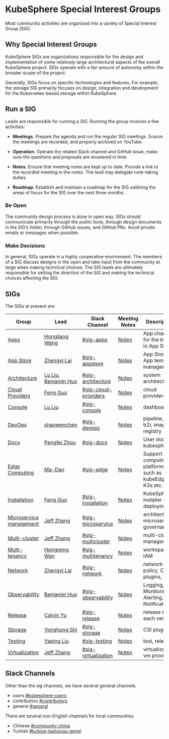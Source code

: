 # KubeSphere Special Interest Groups

Most community activities are organized into a variety of Special Interest Group (SIG).

## Why Special Interest Groups

KubeSphere SIGs are organizations responsible for the design and implementation of some relatively large architectural aspects of the overall KubeSphere project. SIGs operate with a fair amount of autonomy within the broader scope of the project.

Generally, SIGs focus on specific technologies and features. For example, the storage SIG primarily focuses on design, integration and development for the Kubernetes-based storage within KubeSphere.

## Run a SIG

Leads are responsible for running a SIG. Running the group involves a few activities:

- **Meetings**. Prepare the agenda and run the regular SIG meetings. Ensure the meetings are recorded, and properly archived on YouTube.

- **Operation**. Operate the related Slack channel and GitHub issue, make sure the questions and proposals are answered in time.

- **Notes**. Ensure that meeting notes are kept up to date. Provide a link to the recorded meeting in the notes. The lead may delegate note-taking duties.

- **Roadmap**. Establish and maintain a roadmap for the SIG outlining the areas of focus for the SIG over the next three months.

### Be Open

The community design process is done in open way. SIGs should communicate primarily through the public tools, through design documents in the SIG’s folder, through GitHub issues, and GitHub PRs. Avoid private emails or messages when possible.

### Make Decisions

In general, SIGs operate in a highly cooperative environment. The members of a SIG discuss designs in the open and take input from the community at large when making technical choices. The SIG leads are ultimately responsible for setting the direction of the SIG and making the technical choices affecting the SIG.

## SIGs

The SIGs at present are:

| Group | Lead |  Slack Channel | Meeting Notes | Description |
|-------|-------------|-------|--------------|--------------------|
| [Apps](./sig-apps/) | [Hongliang Wang](https://github.com/hlwanghl) | [#sig-apps](https://kubesphere.slack.com/messages/sig-apps) | [Notes](https://docs.google.com/document/d/1nRAK2U9flkz-8z7bT2-T_0VneW3w1fx1fJtB5Bu3JyU/) | App charts for the built-in App Store |
| [App Store](./sig-appstore) | [Zhengyi Lai](https://github.com/zheng1) | [#sig-appstore](https://kubesphere.slack.com/messages/sig-appstore) | [Notes](https://docs.google.com/document/d/1FYxeQOiwN3jL6EPeIA71iB3gXZfNf-PhSufVaywFbxI/) | App Store, App template management |
| [Architecture](./sig-architecture) | [Lu Liu](https://github.com/leoendless), [Benjamin Huo](https://github.com/benjaminhuo) | [#sig-architecture](https://kubesphere.slack.com/messages/sig-architecture) | [Notes](https://docs.google.com/document/d/1lqL0c6SpxLxRbwVk870-9HDeGIwVodSRJV-Uh4hPemQ/) | system architecture |
| [Cloud Providers](./sig-cloud-providers) | [Feng Guo](https://github.com/pixiake) | [#sig-cloud-providers](https://kubesphere.slack.com/messages/sig-cloud-providers) | [Notes](https://docs.google.com/document/d/1rqVRignBoP3OtTvAwYh8D-t3AlYWKptggB-ny6YIo0k/) | cloud providers |
| [Console](./sig-console) | [Lu Liu](https://github.com/leoendless) | [#sig-console](https://kubesphere.slack.com/messages/sig-console) | [Notes](https://docs.google.com/document/d/1a2RHltQm3armW4Jf7m1aYFTjdvlqiuW5hW2-KBeLqi0/) | dashboard |
| [DevOps](./sig-devops) | [shaowenchen](https://github.com/shaowenchen) | [#sig-devops](https://kubesphere.slack.com/messages/sig-devops) | [Notes](https://docs.google.com/document/d/1ZORl7ZhRlZxKXFle2LGPRJqXzlr6EDhu2A7qzjybfro/) | pipeline, s2i, b2i, image registry |
| [Docs](./sig-docs) | [Pengfei Zhou](https://github.com/FeynmanZhou) | [#sig-docs](https://kubesphere.slack.com/messages/sig-docs) | [Notes](https://docs.google.com/document/d/1tyB2RDJFmfwFfO2ok9dH7ttZRICDiaogSI12Ajz9CD0/) | User docs, kubesphere.io |
| [Edge Computing](./sig-edge) | [Ma-Dan](https://github.com/Ma-Dan) | [#sig-edge](https://kubesphere.slack.com/messages/sig-edge) | [Notes](https://docs.google.com/document/d/1JHL5rlNRJE9FieiTrE6n_PXyLAQ4b-BnAmi-MtOT3Xc/) | Support edge computing platforms such as kubeEdge, K3s etc. |
| [Installation](./sig-installation) | [Feng Guo](https://github.com/pixiake) | [#sig-installation](https://kubesphere.slack.com/messages/sig-installation) | [Notes](https://docs.google.com/document/d/1sXMKViZ5cchbaBajRZiJsaSdMAQ1GpmDKCcq3UwT3Vg/) | KubeSphere installer and deployment |
| [Microservice management](./sig-microservice) | [Jeff Zhang](https://github.com/zryfish) | [#sig-microservice](https://kubesphere.slack.com/messages/sig-microservice) | [Notes](https://docs.google.com/document/d/1eAAbdIxJwFgNjkU9xvQ8SrezW7pHgPryzOAPjZYjvFg/) | architecture, microservice governance |
| [Multi-cluster](./sig-multicluster) | [Jeff Zhang](https://github.com/zryfish) | [#sig-multicluster](https://kubesphere.slack.com/messages/sig-multicluster) | [Notes](https://docs.google.com/document/d/1P0NaJbAYTK4BnMazJcrc4he-sh2YpZNvG1rkPQrNhpY/) | multi-cluster management |
| [Multi-tenancy](./sig-multitenancy) | [Hongming Wan](https://github.com/wansir) | [#sig-multitenancy](https://kubesphere.slack.com/messages/sig-multitenancy) | [Notes](https://docs.google.com/document/d/1Ewf30_Z6mlIxpJH-qF96c_mx96UaQtLi-fCf6m1r_yg/) | workspace, IAM |
| [Network](./sig-network) | [Zhengyi Lai](https://github.com/zheng1) | [#sig-network](https://kubesphere.slack.com/messages/sig-network) | [Notes](https://docs.google.com/document/d/12KTd1xBSYPBTbn4WTvN4iTPoDg1skU-bbbcoNt_RAPE/) | network policy, CNI plugins, SDN |
| [Observability](sig-observability) | [Benjamin Huo](https://github.com/benjaminhuo) | [#sig-observability](https://kubesphere.slack.com/messages/sig-observability) | [Notes](https://docs.google.com/document/d/18SOB2NRQWS-Qad4oebzIjtQzUG831PFvQtvN5tBwNrM/) | Logging, Monitoring, Alerting, Notification |
| [Release](./sig-release) | [Calvin Yu](https://github.com/calvinyv) | [#sig-release](https://kubesphere.slack.com/messages/sig-release) | [Notes](https://docs.google.com/document/d/1IzkvpZlkc_4hKTyvWWyTfLgPFTWGaowOEAfh0li9qZQ/) | release of each version |
| [Storage](./sig-storage) | [Yonghong Shi](https://github.com/stoneshi-yunify) | [#sig-storage](https://kubesphere.slack.com/messages/sig-storage) | [Notes](https://docs.google.com/document/d/171DjRH8CDkubc_fl8tO1tN-kpdPwek-G819FQt6EhV0/) | CSI plugins |
| [Testing](./sig-testing) | [Yaping Liu](https://github.com/liuyp2018) | [#sig-testing](https://kubesphere.slack.com/messages/sig-testing) | [Notes](https://docs.google.com/document/d/191w4_ePxBSEklZjKTSiYw7XwDH9_gCIVOt6cKkTvqYc/) | test, release |
| [Virtualization](./sig-virtualization) | [Jeff Zhang](https://github.com/zryfish) | [#sig-virtualization](https://kubesphere.slack.com/messages/sig-virtualization) | [Notes](https://docs.google.com/document/d/1EnkX93jqKl3IZyrlQAqy06IdMLQ217i4kAhx1Mf4gMI/edit?ts=5f598d59) | virtualization, vm provioning |

## Slack Channels

Other than the sig channels, we have several general channels.

- users [#kubesphere-users](https://kubesphere.slack.com/messages/kubesphere-users)
- contributors [#contributors](https://kubesphere.slack.com/messages/contributors)
- general [#general](https://kubesphere.slack.com/messages/general)

There are several non-English channels for local communities.

- Chinese [#community-china](https://kubesphere.slack.com/messages/community-china)
- Turkish [#turkiye-toplulugu-genel](https://kubesphere.slack.com/messages/turkiye-toplulugu-genel)
